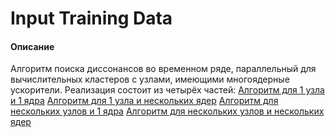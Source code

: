# Input Training Data

#### Описание
Алгоритм поиска диссонансов во временном ряде, параллельный для вычислительных кластеров с узлами, имеющими многоядерные ускорители.
Реализация состоит из четырёх частей:
[Алгоритм для 1 узла и 1 ядра](https://github.com/AlexandrGrents/PDADD/tree/master/PDADD-linear)
[Алгоритм для 1 узла и нескольких ядер](#)
[Алгоритм для нескольких узлов и 1 ядра](#)
[Алгоритм для нескольких узлов и нескольких ядер](#)
